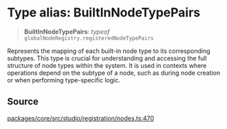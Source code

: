 # Type alias: BuiltInNodeTypePairs

> **BuiltInNodeTypePairs**: *typeof* `globalNodeRegistry.registeredNodeTypePairs`

Represents the mapping of each built-in node type to its corresponding subtypes. This type is crucial for
understanding and accessing the full structure of node types within the system. It is used in contexts where
operations depend on the subtype of a node, such as during node creation or when performing type-specific
logic.

## Source

[packages/core/src/studio/registration/nodes.ts:470](https://github.com/VictorS67/encre/blob/42c3bddca4be2d23ad959c1c99381eefbf43789c/packages/core/src/studio/registration/nodes.ts#L470)
